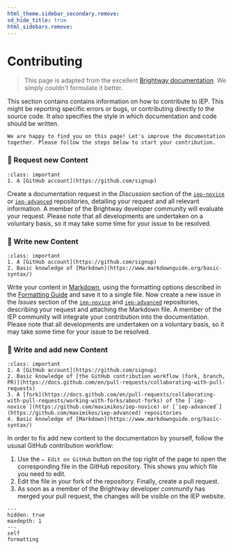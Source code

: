 ```yaml
---
html_theme.sidebar_secondary.remove:
sd_hide_title: true
html_sidebars.remove:
---
```


# Contributing

> This page is adapted from the excellent [Brightway documentation](https://docs.brightway.dev). We simply couldn't formulate it better.

This section contains contains information on how to contribute to IEP. This might be reporting specific errors or bugs, or contributing directly to the source code. It also specifies the style in which documentation and code should be written.


```{note}
We are happy to find you on this page! Let's improve the documentation together. Please follow the steps below to start your contribution.
```


### 🥉 Request new Content

```{admonition} Prerequisites
:class: important
1. A [GitHub account](https://github.com/signup)
```

Create a documentation request in the _Discussion_ section of the [`iep-novice`](https://github.com/maximikos/iep-novice) or [`iep-advanced`](https://github.com/maximikos/iep-advanced) repositories, detailing your request and all relevant information. A member of the Brightway developer community will evaluate your request. Please note that all developments are undertaken on a voluntary basis, so it may take some time for your issue to be resolved.

### 🥈 Write new Content

```{admonition} Prerequisites
:class: important
1. A [GitHub account](https://github.com/signup)
2. Basic knowledge of [Markdown](https://www.markdownguide.org/basic-syntax/)
```

Write your content in [Markdown](https://en.wikipedia.org/wiki/Markdown), using the formatting options described in the [Formatting Guide](./formatting.md) and save it to a single file. Now create a new issue in the _Issues_ section of the [`iep-novice`](https://github.com/maximikos/iep-novice/issues/new) and [`iep-advanced`](https://github.com/maximikos/iep-advanced/issues/new) repositories, describing your request and attaching the Markdown file. A member of the IEP community will integrate your contribution into the documentation. Please note that all developments are undertaken on a voluntary basis, so it may take some time for your issue to be resolved.

### 🥇 Write and add new Content

```{admonition} Prerequisites
:class: important
1. A [GitHub account](https://github.com/signup)
2. Basic knowledge of [the GitHub contribution workflow (fork, branch, PR)](https://docs.github.com/en/pull-requests/collaborating-with-pull-requests)
3. A [fork](https://docs.github.com/en/pull-requests/collaborating-with-pull-requests/working-with-forks/about-forks) of the [`iep-novice`](https://github.com/maximikos/iep-novice) or [`iep-advanced`](https://github.com/maximikos/iep-advanced) repositories
4. Basic knowledge of [Markdown](https://www.markdownguide.org/basic-syntax/)
```

In order to fix add new content to the documentation by yourself, follow the ususal GitHub contribution workflow:

1. Use the `✏️ Edit on GitHub` button on the top right of the page to open the corresponding file in the GitHub repository. This shows you which file you need to edit.
2. Edit the file in your fork of the repository. Finally, create a pull request.
3. As soon as a member of the Brightway developer community has merged your pull request, the changes will be visible on the IEP website.


```{toctree}
---
hidden: true
maxdepth: 1
---
self
formatting
```